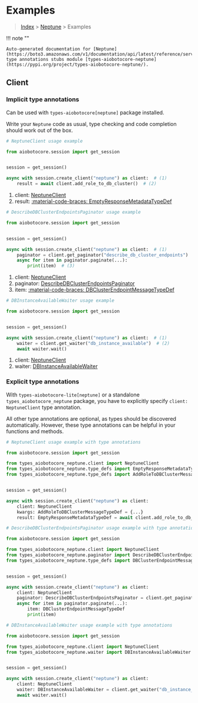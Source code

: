 # Examples

> [Index](../README.md) > [Neptune](./README.md) > Examples

!!! note ""

    Auto-generated documentation for [Neptune](https://boto3.amazonaws.com/v1/documentation/api/latest/reference/services/neptune.html#neptune)
    type annotations stubs module [types-aiobotocore-neptune](https://pypi.org/project/types-aiobotocore-neptune/).

## Client

### Implicit type annotations

Can be used with `types-aiobotocore[neptune]` package installed.

Write your `Neptune` code as usual,
type checking and code completion should work out of the box.



```python
# NeptuneClient usage example

from aiobotocore.session import get_session


session = get_session()

async with session.create_client("neptune") as client:  # (1)
    result = await client.add_role_to_db_cluster()  # (2)
```

1. client: [NeptuneClient](./client.md)
2. result: [:material-code-braces: EmptyResponseMetadataTypeDef](./type_defs.md#emptyresponsemetadatatypedef) 



```python
# DescribeDBClusterEndpointsPaginator usage example

from aiobotocore.session import get_session


session = get_session()

async with session.create_client("neptune") as client:  # (1)
    paginator = client.get_paginator("describe_db_cluster_endpoints")  # (2)
    async for item in paginator.paginate(...):
        print(item)  # (3)
```

1. client: [NeptuneClient](./client.md)
2. paginator: [DescribeDBClusterEndpointsPaginator](./paginators.md#describedbclusterendpointspaginator)
3. item: [:material-code-braces: DBClusterEndpointMessageTypeDef](./type_defs.md#dbclusterendpointmessagetypedef) 



```python
# DBInstanceAvailableWaiter usage example

from aiobotocore.session import get_session


session = get_session()

async with session.create_client("neptune") as client:  # (1)
    waiter = client.get_waiter("db_instance_available")  # (2)
    await waiter.wait()
```

1. client: [NeptuneClient](./client.md)
2. waiter: [DBInstanceAvailableWaiter](./waiters.md#dbinstanceavailablewaiter)


### Explicit type annotations

With `types-aiobotocore-lite[neptune]`
or a standalone `types_aiobotocore_neptune` package, you have to explicitly specify
`client: NeptuneClient` type annotation.

All other type annotations are optional, as types should be discovered automatically.
However, these type annotations can be helpful in your functions and methods.


```python
# NeptuneClient usage example with type annotations

from aiobotocore.session import get_session

from types_aiobotocore_neptune.client import NeptuneClient
from types_aiobotocore_neptune.type_defs import EmptyResponseMetadataTypeDef
from types_aiobotocore_neptune.type_defs import AddRoleToDBClusterMessageTypeDef


session = get_session()

async with session.create_client("neptune") as client:
    client: NeptuneClient
    kwargs: AddRoleToDBClusterMessageTypeDef = {...}
    result: EmptyResponseMetadataTypeDef = await client.add_role_to_db_cluster(**kwargs)
```



```python
# DescribeDBClusterEndpointsPaginator usage example with type annotations

from aiobotocore.session import get_session

from types_aiobotocore_neptune.client import NeptuneClient
from types_aiobotocore_neptune.paginator import DescribeDBClusterEndpointsPaginator
from types_aiobotocore_neptune.type_defs import DBClusterEndpointMessageTypeDef


session = get_session()

async with session.create_client("neptune") as client:
    client: NeptuneClient
    paginator: DescribeDBClusterEndpointsPaginator = client.get_paginator("describe_db_cluster_endpoints")
    async for item in paginator.paginate(...):
        item: DBClusterEndpointMessageTypeDef
        print(item)
```



```python
# DBInstanceAvailableWaiter usage example with type annotations

from aiobotocore.session import get_session

from types_aiobotocore_neptune.client import NeptuneClient
from types_aiobotocore_neptune.waiter import DBInstanceAvailableWaiter


session = get_session()

async with session.create_client("neptune") as client:
    client: NeptuneClient
    waiter: DBInstanceAvailableWaiter = client.get_waiter("db_instance_available")
    await waiter.wait()
```
